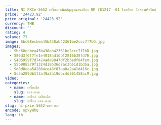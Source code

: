 ```yaml
---
title: NI PXIe-5652 เครื่องกําเนิดสัญญาณอนาล็อก RF 781217 -01 ในสต็อก มือสองหรือใหม่
price: '24423.92'
price_original: '24423.92'
currency: THB
discount: ''
rating: 4
volume: 77
image: Sbc68ecbea45b438ab42361be2ccc7f7bD.jpg
images:
  - Sbc68ecbea45b438ab42361be2ccc7f7bD.jpg
  - S86d3f6f7fe1e4018ad1dbf2816b38fd7E.jpg
  - S405959f7d7424ada9847df2b3edf84fem.jpg
  - S5b988579f1324d18b36d7ac3b51d1bdba.jpg
  - Sd8d8eea542884ce48f87aa8a2a41d416c.jpg
  - Sc5a289db1f3a49a3a19dbc4d361458acM.jpg
video: ''
categories:
  - name: เครื่องมือ
    slug: เคร-องม
  - name: อะไหล่ เครื่องมือ
    slug: อะไหล-เคร-องม
slug: ni-pxie-5652-เคร-องก
encode: opkyHhQ
lang: th
---
```

  